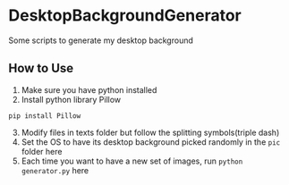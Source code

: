 # DesktopBackgroundGenerator
Some scripts to generate my desktop background

## How to Use 
1. Make sure you have python installed
2. Install python library Pillow

```pip install Pillow```

3. Modify files in texts folder but follow the splitting symbols(triple dash)
4. Set the OS to have its desktop background picked randomly in the ```pic``` folder here
5. Each time you want to have a new set of images, run ```python generator.py``` here
